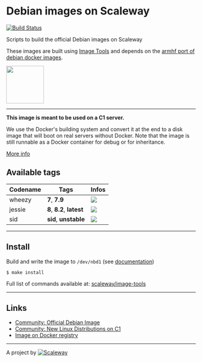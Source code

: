 # Debian images on Scaleway

[![Build Status](https://travis-ci.org/scaleway/image-debian.svg?branch=master)](https://travis-ci.org/scaleway/image-debian)

Scripts to build the official Debian images on Scaleway

These images are built using [Image Tools](https://github.com/scaleway/image-tools) and depends on the [armhf port of debian docker images](https://registry.hub.docker.com/u/armbuild/debian/).

<img src="http://upload.wikimedia.org/wikipedia/commons/4/4a/Debian-OpenLogo.svg" width="100px" />

---

**This image is meant to be used on a C1 server.**

We use the Docker's building system and convert it at the end to a disk image that will boot on real servers without Docker. Note that the image is still runnable as a Docker container for debug or for inheritance.

[More info](https://github.com/scaleway/image-tools#docker-based-builder)

## Available tags

Codename | Tags                       | Infos
---------|----------------------------|-------
wheezy   | **7**, **7.9**             | [![](https://badge.imagelayers.io/scaleway/debian:wheezy.svg)](https://imagelayers.io/?images=scaleway/debian:wheezy 'Get your own badge on imagelayers.io')
jessie   | **8**, **8.2**, **latest** | [![](https://badge.imagelayers.io/scaleway/debian:jessie.svg)](https://imagelayers.io/?images=scaleway/debian:jessie 'Get your own badge on imagelayers.io')
sid      | **sid**, **unstable**      | [![](https://badge.imagelayers.io/scaleway/debian:sid.svg)](https://imagelayers.io/?images=scaleway/debian:sid 'Get your own badge on imagelayers.io')

---

## Install

Build and write the image to `/dev/nbd1` (see [documentation](https://www.scaleway.com/docs/create_an_image_with_docker))

    $ make install

Full list of commands available at: [scaleway/image-tools](https://github.com/scaleway/image-tools/#commands)

---

## Links

- [Community: Official Debian Image](https://community.cloud.online.net/t/official-debian-image/344/11?u=manfred)
- [Community: New Linux Distributions on C1](https://community.cloud.online.net/t/official-new-linux-distributions-ubuntu-coreos-centos-fedora-arch-linux/229?u=manfred)
- [Image on Docker registry](https://registry.hub.docker.com/u/armbuild/scw-distrib-debian/)

---

A project by [![Scaleway](https://avatars1.githubusercontent.com/u/5185491?v=3&s=42)](https://www.scaleway.com/)

